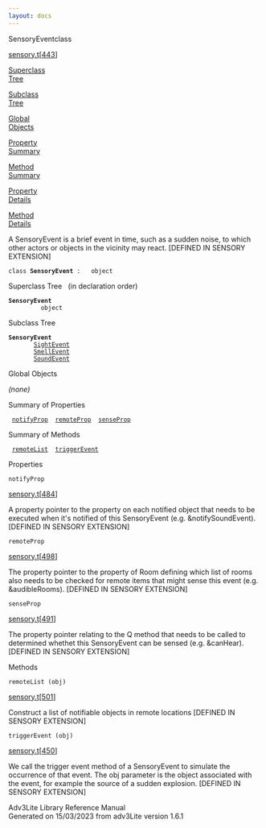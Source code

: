 ```yaml
---
layout: docs
---
```

<span class="title">SensoryEvent</span><span class="type">class</span>

[sensory.t](../file/sensory.t.html)\[[443](../source/sensory.t.html#443)\]

[Superclass  
Tree](#_SuperClassTree_)

[Subclass  
Tree](#_SubClassTree_)

[Global  
Objects](#_ObjectSummary_)

[Property  
Summary](#_PropSummary_)

[Method  
Summary](#_MethodSummary_)

[Property  
Details](#_Properties_)

[Method  
Details](#_Methods_)

<div class="fdesc">

A SensoryEvent is a brief event in time, such as a sudden noise, to
which other actors or objects in the vicinity may react. \[DEFINED IN
SENSORY EXTENSION\]

`class `**`SensoryEvent`**` :   object`

</div>

<span id="_SuperClassTree_"></span>

<div class="mjhd">

<span class="hdln">Superclass Tree</span>   (in declaration order)

</div>

**`SensoryEvent`**  
`         object`  
<span id="_SubClassTree_"></span>

<div class="mjhd">

<span class="hdln">Subclass Tree</span>  

</div>

**`SensoryEvent`**  
`         `[`SightEvent`](../object/SightEvent.html)  
`         `[`SmellEvent`](../object/SmellEvent.html)  
`         `[`SoundEvent`](../object/SoundEvent.html)  
<span id="_ObjectSummary_"></span>

<div class="mjhd">

<span class="hdln">Global Objects</span>  

</div>

*(none)* <span id="_PropSummary_"></span>

<div class="mjhd">

<span class="hdln">Summary of Properties</span>  

</div>

` `[`notifyProp`](#notifyProp)`  `[`remoteProp`](#remoteProp)`  `[`senseProp`](#senseProp)`  `

<span id="_MethodSummary_"></span>

<div class="mjhd">

<span class="hdln">Summary of Methods</span>  

</div>

` `[`remoteList`](#remoteList)`  `[`triggerEvent`](#triggerEvent)`  `

<span id="_Properties_"></span>

<div class="mjhd">

<span class="hdln">Properties</span>  

</div>

<span id="notifyProp"></span>

`notifyProp`

[sensory.t](../file/sensory.t.html)\[[484](../source/sensory.t.html#484)\]

<div class="desc">

A property pointer to the property on each notified object that needs to
be executed when it's notified of this SensoryEvent (e.g.
&notifySoundEvent). \[DEFINED IN SENSORY EXTENSION\]

</div>

<span id="remoteProp"></span>

`remoteProp`

[sensory.t](../file/sensory.t.html)\[[498](../source/sensory.t.html#498)\]

<div class="desc">

The property pointer to the property of Room defining which list of
rooms also needs to be checked for remote items that might sense this
event (e.g. &audibleRooms). \[DEFINED IN SENSORY EXTENSION\]

</div>

<span id="senseProp"></span>

`senseProp`

[sensory.t](../file/sensory.t.html)\[[491](../source/sensory.t.html#491)\]

<div class="desc">

The property pointer relating to the Q method that needs to be called to
determined whethet this SensoryEvent can be sensed (e.g. &canHear).
\[DEFINED IN SENSORY EXTENSION\]

</div>

<span id="_Methods_"></span>

<div class="mjhd">

<span class="hdln">Methods</span>  

</div>

<span id="remoteList"></span>

`remoteList (obj)`

[sensory.t](../file/sensory.t.html)\[[501](../source/sensory.t.html#501)\]

<div class="desc">

Construct a list of notifiable objects in remote locations \[DEFINED IN
SENSORY EXTENSION\]

</div>

<span id="triggerEvent"></span>

`triggerEvent (obj)`

[sensory.t](../file/sensory.t.html)\[[450](../source/sensory.t.html#450)\]

<div class="desc">

We call the trigger event method of a SensoryEvent to simulate the
occurrence of that event. The obj parameter is the object associated
with the event, for example the source of a sudden explosion. \[DEFINED
IN SENSORY EXTENSION\]

</div>

<div class="ftr">

Adv3Lite Library Reference Manual  
Generated on 15/03/2023 from adv3Lite version 1.6.1

</div>
